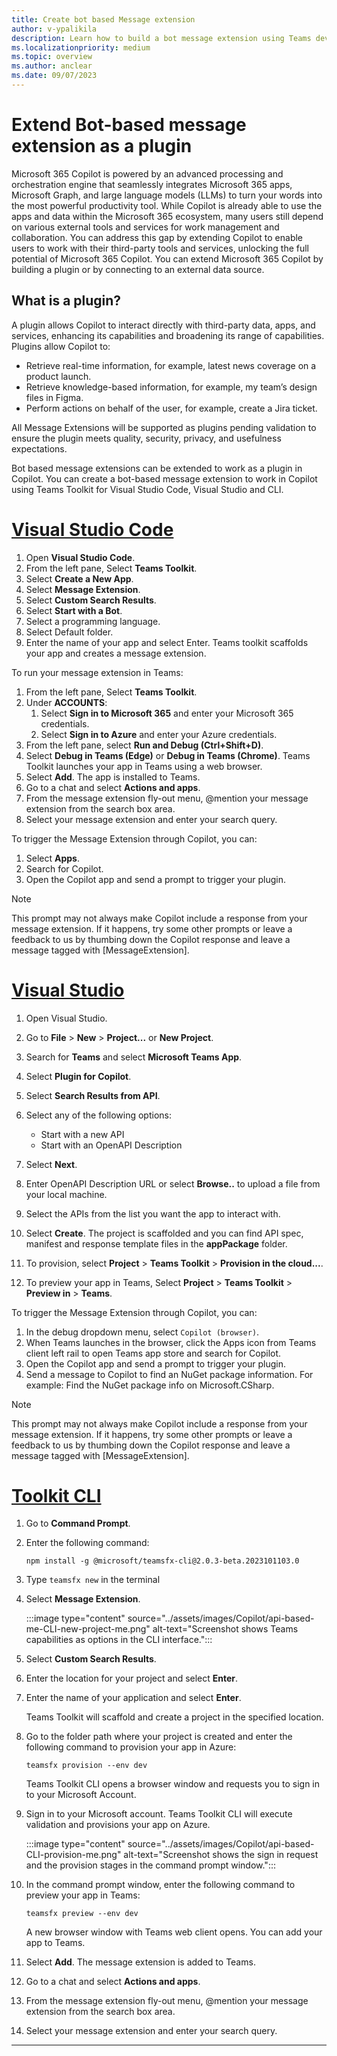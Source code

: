```yaml
---
title: Create bot based Message extension
author: v-ypalikila
description: Learn how to build a bot message extension using Teams developer portal and Teams Toolkit.
ms.localizationpriority: medium
ms.topic: overview
ms.author: anclear
ms.date: 09/07/2023
---
```


# Extend Bot-based message extension as a plugin

Microsoft 365 Copilot is powered by an advanced processing and orchestration engine that seamlessly integrates Microsoft 365 apps, Microsoft Graph, and large language models (LLMs) to turn your words into the most powerful productivity tool. While Copilot is already able to use the apps and data within the Microsoft 365 ecosystem, many users still depend on various external tools and services for work management and collaboration. You can address this gap by extending Copilot to enable users to work with their third-party tools and services, unlocking the full potential of Microsoft 365 Copilot.
You can extend Microsoft 365 Copilot by building a plugin or by connecting to an external data source.

## What is a plugin?

A plugin allows Copilot to interact directly with third-party data, apps, and services, enhancing its capabilities and broadening its range of capabilities. Plugins allow Copilot to:

* Retrieve real-time information, for example, latest news coverage on a product launch.
* Retrieve knowledge-based information, for example, my team’s design files in Figma.
* Perform actions on behalf of the user, for example, create a Jira ticket.

All Message Extensions will be supported as plugins pending validation to ensure the plugin meets quality, security, privacy, and usefulness expectations.

Bot based message extensions can be extended to work as a plugin in Copilot. You can create a bot-based message extension to work in Copilot using Teams Toolkit for Visual Studio Code, Visual Studio and CLI.

# [Visual Studio Code](#tab/visual-studio-code)

1. Open **Visual Studio Code**.
1. From the left pane, Select **Teams Toolkit**.
1. Select **Create a New App**.
1. Select **Message Extension**.
1. Select **Custom Search Results**.
1. Select **Start with a Bot**.
1. Select a programming language.
1. Select Default folder.
1. Enter the name of your app and select Enter. Teams toolkit scaffolds your app and creates a message extension.

To run your message extension in Teams:

1. From the left pane, Select **Teams Toolkit**.
1. Under **ACCOUNTS**:
   1. Select **Sign in to Microsoft 365** and enter your Microsoft 365 credentials.
   1. Select **Sign in to Azure** and enter your Azure credentials.
1. From the left pane, select **Run and Debug (Ctrl+Shift+D)**.
1. Select **Debug in Teams (Edge)** or **Debug in Teams (Chrome)**. Teams Toolkit launches your app in Teams using a web browser.
1. Select **Add**. The app is installed to Teams.
1. Go to a chat and select **Actions and apps**.
1. From the message extension fly-out menu, @mention your message extension from the search box area.
1. Select your message extension and enter your search query.

To trigger the Message Extension through Copilot, you can:

1. Select **Apps**.
1. Search for Copilot.
1. Open the Copilot app and send a prompt to trigger your plugin.

> [!NOTE]
> This prompt may not always make Copilot include a response from your message extension. If it happens, try some other prompts or leave a feedback to us by thumbing down the Copilot response and leave a message tagged with [MessageExtension].

# [Visual Studio](#tab/visual-studio)

1. Open Visual Studio.
1. Go to **File** > **New** > **Project...** or **New Project**.

1. Search for **Teams** and select **Microsoft Teams App**.

1. Select **Plugin for Copilot**.
1. Select **Search Results from API**.

1. Select any of the following options:
   * Start with a new API
   * Start with an OpenAPI Description

1. Select **Next**.
1. Enter OpenAPI Description URL or select **Browse..** to upload a file from your local machine.
1. Select the APIs from the list you want the app to interact with.
1. Select **Create**. The project is scaffolded and you can find API spec, manifest and response template files in the **appPackage** folder.
1. To provision, select **Project** > **Teams Toolkit** > **Provision in the cloud...**.
1. To preview your app in Teams, Select **Project** > **Teams Toolkit** > **Preview in** > **Teams**.

To trigger the Message Extension through Copilot, you can:

1. In the debug dropdown menu, select `Copilot (browser)`.
1. When Teams launches in the browser, click the Apps icon from Teams client left rail to open Teams app store and search for Copilot.
1. Open the Copilot app and send a prompt to trigger your plugin.
1. Send a message to Copilot to find an NuGet package information. For example: Find the NuGet package info on Microsoft.CSharp.

> [!NOTE]
> This prompt may not always make Copilot include a response from your message extension. If it happens, try some other prompts or leave a feedback to us by thumbing down the Copilot response and leave a message tagged with [MessageExtension].

# [Toolkit CLI](#tab/toolkit-cli)

1. Go to **Command Prompt**.

1. Enter the following command:

   ```
   npm install -g @microsoft/teamsfx-cli@2.0.3-beta.2023101103.0
   ```

1. Type `teamsfx new` in the terminal

1. Select **Message Extension**.

   :::image type="content" source="../assets/images/Copilot/api-based-me-CLI-new-project-me.png" alt-text="Screenshot shows Teams capabilities as options in the CLI interface.":::

1. Select **Custom Search Results**.

1. Enter the location for your project and select **Enter**.

1. Enter the name of your application and select **Enter**.

   Teams Toolkit will scaffold and create a project in the specified location.

1. Go to the folder path where your project is created and enter the following command to provision your app in Azure:

   ```teamsfx provision --env dev```

   Teams Toolkit CLI opens a browser window and requests you to sign in to your Microsoft Account.

1. Sign in to your Microsoft account. Teams Toolkit CLI will execute validation and provisions your app on Azure.

   :::image type="content" source="../assets/images/Copilot/api-based-CLI-provision-me.png" alt-text="Screenshot shows the sign in request and the provision stages in the command prompt window.":::

1. In the command prompt window, enter the following command to preview your app in Teams:

   ```teamsfx preview --env dev```

   A new browser window with Teams web client opens. You can add your app to Teams.

1. Select **Add**. The message extension is added to Teams.
1. Go to a chat and select **Actions and apps**.
1. From the message extension fly-out menu, @mention your message extension from the search box area.
1. Select your message extension and enter your search query.

<!--
# [Developer portal for Teams](#tab/developer-portal-for-teams)

1. Go to **Teams developer portal**.
1. Go to **Apps**.
1. Select **Create a new app**.
1. Under **Configure**, select **App features**.
1. Select **Messaging extension**.

   :::image type="content" source="../assets/images/Copilot/api-based-me-tdp-app-feature.png" alt-text="Screenshot shows the plugin of copilot option in Teams developer portal.":::

1. Under **Message extension type**, select **Bot**.

1. If you have an existing bot, select **Existing bot** or if you have a bot ID, select **Enter Bot ID**.

   1. If don't have a Bot ID, you can select **Create a bot**, to create a new bot and enter the bot ID of the new bot that you've created.

1. Select the required scopes.

1. Under **Command**, select **+ Add a command**.

   A command details page appears.

1. In the Command details page, select the **Search** or **Action** as the type of command and update the following:
   * Command ID
   * Command title
   * Command description
   * Context in which the command works
   * Parameter name
   * Parameter title
   * Parameter description
   * Parameter description type

1. Select **Save**.

A bot based ME is created. -->

---

